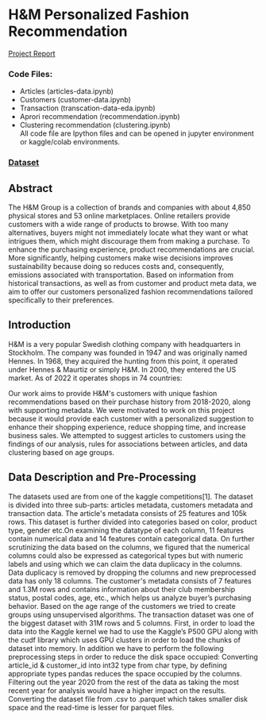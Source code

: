 # H\&M Personalized Fashion Recommendation  
[Project Report](https://abrupt-sedum-671.notion.site/H-M-Personalised-Fashion-Recommendation-707229088b0a4504a2a533e1d1330eea)  

### Code Files:  
- Articles (articles-data.ipynb)  
- Customers (customer-data.ipynb)  
- Transaction (transcation-data-eda.ipynb)  
- Aprori recommendation (recommendation.ipynb)  
- Clustering recommendation (clustering.ipynb)    
All code file are Ipython files and can be opened in jupyter environment or kaggle/colab environments.  

### [Dataset](https://www.kaggle.com/competitions/h-and-m-personalized-fashion-recommendations/data)  

## Abstract  
The H&M Group is a collection of brands and companies with about 4,850 physical stores and 53 online marketplaces. Online retailers provide customers with a wide range of products to browse. With too many alternatives, buyers might not immediately locate what they want or what intrigues them, which might discourage them from making a purchase. To enhance the purchasing experience, product recommendations are crucial. More significantly, helping customers make wise decisions improves sustainability because doing so reduces costs and, consequently, emissions associated with transportation. Based on information from historical transactions, as well as from customer and product meta data, we aim to offer our customers personalized fashion recommendations tailored specifically to their preferences.  

## Introduction  
H&M is a very popular Swedish clothing company with headquarters in Stockholm. The company was founded in 1947 and was originally named Hennes. In 1968, they acquired the hunting from this point, it operated under Hennes & Maurtiz or simply H&M. In 2000, they entered the US market. As of 2022 it operates shops in 74 countries:  

Our work aims to provide H&M's customers with unique fashion recommendations based on their purchase history from 2018-2020, along with supporting metadata. We were motivated to work on this project because it would provide each customer with a personalized suggestion to enhance their shopping experience, reduce shopping time, and increase business sales. We attempted to suggest articles to customers using the findings of our analysis, rules for associations between articles, and data clustering based on age groups.  
 
## Data Description and Pre-Processing  
The datasets used are from one of the kaggle competitions[1]. The dataset is divided into three sub-parts: articles metadata, customers metadata and transaction data. The article's metadata consists of 25 features and 105k rows. This dataset is further divided into categories based on color, product type, gender etc.On examining the datatype of each column, 11 features contain numerical data and 14 features contain categorical data. On further scrutinizing the data based on the columns, we figured that the numerical columns could also be expressed as categorical types but with numeric labels and using which we can claim the data duplicacy in the columns. Data duplicacy is removed by dropping the columns and new preprocessed data has only 18 columns. The customer's metadata consists of 7 features and 1.3M rows and contains information about their club membership status, postal codes, age, etc., which helps us analyze buyer’s purchasing behavior. Based on the age range of the customers we tried to create groups using unsupervised algorithms. The transaction dataset was one of the biggest dataset with 31M rows and 5 columns. First, in order to load the data into the Kaggle kernel we had to use the Kaggle’s P500 GPU along with the cudf library which uses GPU clusters in order to load the chunks of dataset into memory. In addition we have to perform the following preprocessing steps in order to reduce the disk space occupied: Converting article_id & customer_id into int32 type from char type, by defining appropriate types pandas reduces the space occupied by the columns. Filtering out the year 2020 from the rest of the data as taking the most recent year for analysis would have a higher impact on the results. Converting the dataset file from .csv to .parquet which takes smaller disk space and the read-time is lesser for parquet files.
